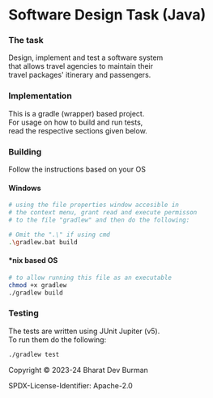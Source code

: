 # Software Design Task (Java)

### The task

Design, implement and test a software system\
that allows travel agencies to maintain their\
travel packages' itinerary and passengers.

### Implementation

This is a gradle (wrapper) based project.\
For usage on how to build and run tests,\
read the respective sections given below.

### Building

Follow the instructions based on your OS

#### Windows
```sh
# using the file properties window accesible in
# the context menu, grant read and execute permisson
# to the file "gradlew" and then do the following:

# Omit the ".\" if using cmd
.\gradlew.bat build
```

#### *nix based OS
```sh
# to allow running this file as an executable
chmod +x gradlew
./gradlew build
```

### Testing

The tests are written using JUnit Jupiter (v5).\
To run them do the following:

```sh
./gradlew test
```

Copyright &copy; 2023-24 Bharat Dev Burman

SPDX-License-Identifier: Apache-2.0